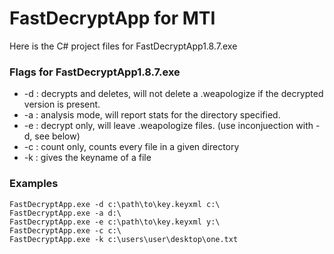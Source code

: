 <h1>FastDecryptApp for MTI</h1>
<p> Here is the C# project files for FastDecryptApp1.8.7.exe </p>
<hl>
<h3>Flags for FastDecryptApp1.8.7.exe</h3>
<ul>
    <li>-d : decrypts and deletes, will not delete a .weapologize if the decrypted version is present.</li>
    <li>-a : analysis mode, will report stats for the directory specified.</li>
    <li>-e : decrypt only, will leave .weapologize files. (use inconjuection with -d, see below)</li>
    <li>-c : count only, counts every file in a given directory</li>
    <li>-k : gives the keyname of a file</li>
</ul>

<h3>Examples</h3>
<p>
<code>FastDecryptApp.exe -d c:\path\to\key.keyxml c:\ </code> <br>
<code>FastDecryptApp.exe -a d:\ </code> <br>
<code>FastDecryptApp.exe -e c:\path\to\key.keyxml y:\ </code> <br>
<code>FastDecryptApp.exe -c c:\ </code> <br>
<code>FastDecryptApp.exe -k c:\users\user\desktop\one.txt </code>
</p>